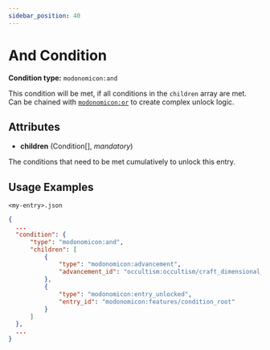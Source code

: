 ```yaml
---
sidebar_position: 40
---
```


# And Condition

**Condition type:** `modonomicon:and`

This condition will be met, if all conditions in the `children` array are met.
Can be chained with [`modonomicon:or`](./or-condition) to create complex unlock logic.

## Attributes

* **children** (Condition[], _mandatory_)

The conditions that need to be met cumulatively to unlock this entry.

## Usage Examples

`<my-entry>.json` 
```json
{
  ...
  "condition": {
      "type": "modonomicon:and",
      "children": [
          {
              "type": "modonomicon:advancement",
              "advancement_id": "occultism:occultism/craft_dimensional_matrix"
          },
          {
              "type": "modonomicon:entry_unlocked",
              "entry_id": "modonomicon:features/condition_root"
          }
      ]
  },
  ...
}
```
